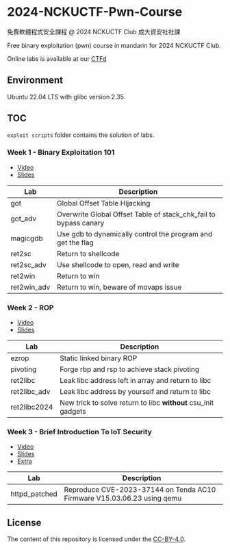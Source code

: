 # 2024-NCKUCTF-Pwn-Course

免費軟體程式安全課程 @ 2024 NCKUCTF Club 成大資安社社課

Free binary exploitation (pwn) course in mandarin for 2024 NCKUCTF Club.

Online labs is available at our [CTFd](https://class.nckuctf.org/)

## Environment

Ubuntu 22.04 LTS with glibc version 2.35.

## TOC

`exploit scripts` folder contains the solution of labs.

### Week 1 - Binary Exploitation 101

- [Video](https://www.youtube.com/watch?v=DX5rzI5OlJk)
- [Slides](/week1/Binary_Exploit_101%20@%20NCKUCTF.pdf)

| Lab                                                    |  Description               |
| ------------------------------------------------------------ | ---------------------- |
| got  |    Global Offset Table Hijacking          |
| got_adv  |    Overwrite Global Offset Table of  stack_chk_fail   to bypass canary       |
| magicgdb |   Use gdb to dynamically control the program and get the flag|
| ret2sc |   Return to shellcode|
| ret2sc_adv |   Use shellcode to open, read and write|
| ret2win |   Return to win|
| ret2win_adv |   Return to win, beware of movaps issue|

### Week 2 - ROP

- [Video](https://www.youtube.com/watch?v=gQMS-eNU9Ho)
- [Slides](/week2/ROP%20@%20NCKUCTF.pdf)

| Lab                                                    |  Description               |
| ------------------------------------------------------------ | ---------------------- |
| ezrop  |   Static linked binary ROP          |
| pivoting |   Forge rbp and rsp to achieve stack pivoting|
| ret2libc |   Leak libc address left in array and return to libc|
| ret2libc_adv |   Leak libc address by yourself and return to libc|
| ret2libc2024 |   New trick to solve return to libc **without** csu_init gadgets |

### Week 3 - Brief Introduction To IoT Security

- [Video](https://www.youtube.com/watch?v=Q7C9g9Kw6s0)
- [Slides](/week3/Brief%20Introduction%20To%20IoT%20Security%20@%20NCKUCTF.pdf)
- [Extra](https://hackmd.io/@pwn2ooown/HJK40Xpca)

| Lab                                                    |  Description               |
| ------------------------------------------------------------ | ---------------------- |
| httpd_patched  |    Reproduce CVE-2023-37144 on Tenda AC10 Firmware V15.03.06.23 using qemu         |

## License

The content of this repository is licensed under the [CC-BY-4.0](https://choosealicense.com/licenses/cc-by-sa-4.0/).
